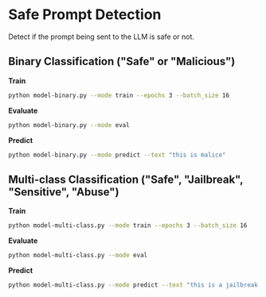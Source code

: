 # Safe Prompt Detection

Detect if the prompt being sent to the LLM is safe or not.

## Binary Classification ("Safe" or "Malicious")

**Train**
```bash
python model-binary.py --mode train --epochs 3 --batch_size 16
```

**Evaluate**
```bash
python model-binary.py --mode eval
```

**Predict**
```bash
python model-binary.py --mode predict --text "this is malice"
```

## Multi-class Classification ("Safe", "Jailbreak", "Sensitive", "Abuse")

**Train**
```bash
python model-multi-class.py --mode train --epochs 3 --batch_size 16
```

**Evaluate**
```bash
python model-multi-class.py --mode eval
```

**Predict**
```bash
python model-multi-class.py --mode predict --text "this is a jailbreak prompt"
```